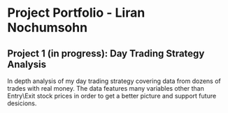 
# Project Portfolio - Liran Nochumsohn


## Project 1 (in progress): Day Trading Strategy Analysis

In depth analysis of my day trading strategy covering data from dozens of trades with real money. The data features many variables other than Entry\Exit stock prices in order to get a better picture and support future desicions. 
